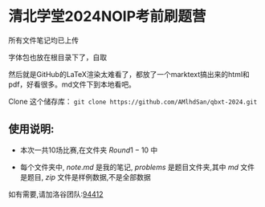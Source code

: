 # 清北学堂2024NOIP考前刷题营

所有文件笔记均已上传

字体包也放在根目录下了，自取

然后就是GitHub的LaTeX渲染太难看了，都放了一个marktext搞出来的html和pdf，好看很多。md文件下到本地看吧。

Clone 这个储存库： `git clone https://github.com/AMlhdSan/qbxt-2024.git`

## 使用说明:

* 本次一共10场比赛,在文件夹 $Round1-10$ 中

* 每个文件夹中, $note.md$ 是我的笔记, $problems$ 是题目文件夹,其中 $md$ 文件是题目, $zip$ 文件是样例数据,不是全部数据

如有需要,请加洛谷团队:[94412](https://www.luogu.com.cn/team/94412)
